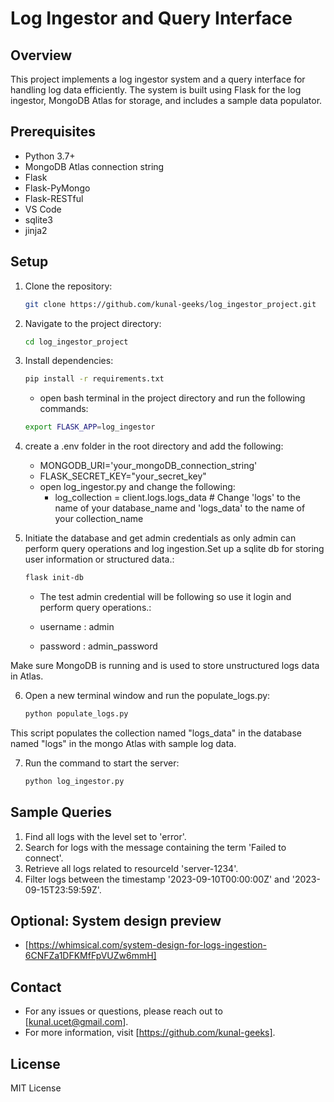 # Log Ingestor and Query Interface

## Overview

This project implements a log ingestor system and a query interface for handling log data efficiently. The system is built using Flask for the log ingestor, MongoDB Atlas for storage, and includes a sample data populator.

## Prerequisites

- Python 3.7+
- MongoDB Atlas connection string
- Flask
- Flask-PyMongo
- Flask-RESTful
- VS Code
- sqlite3
- jinja2

## Setup

1. Clone the repository:

   ```bash
   git clone https://github.com/kunal-geeks/log_ingestor_project.git
   ```

2. Navigate to the project directory:

   ```bash
   cd log_ingestor_project
   ```
3. Install dependencies:

   ```bash
   pip install -r requirements.txt
   ```
   - open bash terminal in the project directory and run the following commands:

   ```bash
   export FLASK_APP=log_ingestor
   ```
4. create a .env folder in the root directory and add the following:

   - MONGODB_URI='your_mongoDB_connection_string'
   - FLASK_SECRET_KEY="your_secret_key"
   - open log_ingestor.py and change the following:
      - log_collection = client.logs.logs_data # Change 'logs' to the name of     your database_name and 'logs_data' to the name of your collection_name

5. Initiate the database and get admin credentials as only admin can perform query operations and log ingestion.Set up a sqlite db for storing user information or structured data.:

   ```bash
   flask init-db
   ```

   - The test admin credential will be following so use it login and perform query operations.:

   - username : admin
   - password : admin_password

Make sure MongoDB is running and is used to store unstructured logs data in Atlas.

6. Open a new terminal window and run the populate_logs.py:

   ```bash
   python populate_logs.py
   ```

This script populates the collection named "logs_data" in the database named "logs" in the mongo Atlas with sample log data.

7. Run the command to start the server:

   ```bash
   python log_ingestor.py
   ```

## Sample Queries
   
1. Find all logs with the level set to 'error'.
2. Search for logs with the message containing the term 'Failed to connect'.
3. Retrieve all logs related to resourceId 'server-1234'.
4. Filter logs between the timestamp '2023-09-10T00:00:00Z' and '2023-09-15T23:59:59Z'.

## Optional: System design preview
- [https://whimsical.com/system-design-for-logs-ingestion-6CNFZa1DFKMfFpVUZw6mmH]

## Contact

- For any issues or questions, please reach out to [kunal.ucet@gmail.com].
- For more information, visit [https://github.com/kunal-geeks].

## License

MIT License 
